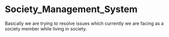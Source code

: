 # Society_Management_System
Basically we are trying to resolve issues which currently we are facing as a society member while living in society.
